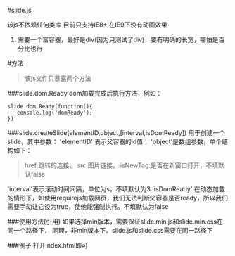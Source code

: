 #slide.js

该js不依赖任何类库
目前只支持IE8+,在IE9下没有动画效果

1. 需要一个富容器，最好是div(因为只测试了div)，要有明确的长宽，哪怕是百分比也行

#方法
>该js文件只暴露两个方法

###slide.dom.Ready
dom加载完成后执行方法，例如：
```
slide.dom.Ready(function(){
   console.log('domReady');
})
```

###slide.createSlide(elementID,object,[interval,isDomReady])
用于创建一个slide，其中参数：
'elementID' 表示父容器的id值；
'object'是数组参数，单个结构如下：
>href:跳转的连接，
src:图片链接，
isNewTag:是否在新窗口打开，不填默认false

'interval'表示滚动时间间隔，单位为s，不填默认为3
'isDomReady' 在动态加载的情形下，如使用requirejs加载网页，我们无法判断父容器是否ready，所以我们需要手动让它设为true，使他能强制执行。不填默认为false

###使用方法(引用)
如果选择min版本，需要保证slide.min.js和slide.min.css在同一个路径下，
同理，非min版本下。slide.js和slide.css需要在同一路径下

###例子
打开index.html即可
